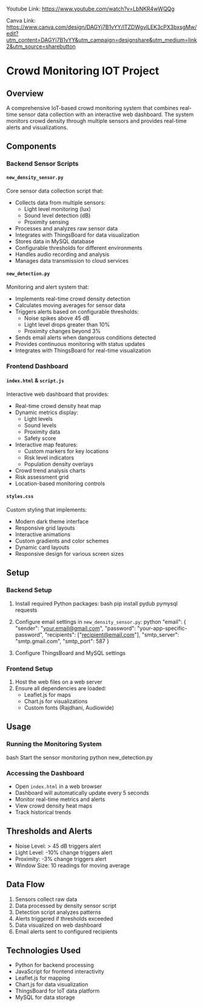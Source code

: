 Youtube Link: https://www.youtube.com/watch?v=LbNKR4wWQQg

Canva Link: https://www.canva.com/design/DAGYj7B1vYY/lTZDWgvlLEK3cPX3bxsgMw/edit?utm_content=DAGYj7B1vYY&utm_campaign=designshare&utm_medium=link2&utm_source=sharebutton 

# Crowd Monitoring IOT Project

## Overview
A comprehensive IoT-based crowd monitoring system that combines real-time sensor data collection with an interactive web dashboard. The system monitors crowd density through multiple sensors and provides real-time alerts and visualizations.

## Components

### Backend Sensor Scripts

#### `new_density_sensor.py`
Core sensor data collection script that:
- Collects data from multiple sensors:
  - Light level monitoring (lux)
  - Sound level detection (dB)
  - Proximity sensing
- Processes and analyzes raw sensor data
- Integrates with ThingsBoard for data visualization
- Stores data in MySQL database
- Configurable thresholds for different environments
- Handles audio recording and analysis
- Manages data transmission to cloud services

#### `new_detection.py`
Monitoring and alert system that:
- Implements real-time crowd density detection
- Calculates moving averages for sensor data
- Triggers alerts based on configurable thresholds:
  - Noise spikes above 45 dB
  - Light level drops greater than 10%
  - Proximity changes beyond 3%
- Sends email alerts when dangerous conditions detected
- Provides continuous monitoring with status updates
- Integrates with ThingsBoard for real-time visualization

### Frontend Dashboard

#### `index.html` & `script.js`
Interactive web dashboard that provides:
- Real-time crowd density heat map
- Dynamic metrics display:
  - Light levels
  - Sound levels
  - Proximity data
  - Safety score
- Interactive map features:
  - Custom markers for key locations
  - Risk level indicators
  - Population density overlays
- Crowd trend analysis charts
- Risk assessment grid
- Location-based monitoring controls

#### `styles.css`
Custom styling that implements:
- Modern dark theme interface
- Responsive grid layouts
- Interactive animations
- Custom gradients and color schemes
- Dynamic card layouts
- Responsive design for various screen sizes

## Setup

### Backend Setup
1. Install required Python packages:
bash
pip install pydub pymysql requests

2. Configure email settings in `new_density_sensor.py`:
python
"email": {
"sender": "your.email@gmail.com",
"password": "your-app-specific-password",
"recipients": ["recipient@email.com"],
"smtp_server": "smtp.gmail.com",
"smtp_port": 587
}

3. Configure ThingsBoard and MySQL settings

### Frontend Setup
1. Host the web files on a web server
2. Ensure all dependencies are loaded:
   - Leaflet.js for maps
   - Chart.js for visualizations
   - Custom fonts (Rajdhani, Audiowide)

## Usage

### Running the Monitoring System
bash
Start the sensor monitoring
python new_detection.py

### Accessing the Dashboard
- Open `index.html` in a web browser
- Dashboard will automatically update every 5 seconds
- Monitor real-time metrics and alerts
- View crowd density heat maps
- Track historical trends

## Thresholds and Alerts
- Noise Level: > 45 dB triggers alert
- Light Level: -10% change triggers alert
- Proximity: -3% change triggers alert
- Window Size: 10 readings for moving average

## Data Flow
1. Sensors collect raw data
2. Data processed by density sensor script
3. Detection script analyzes patterns
4. Alerts triggered if thresholds exceeded
5. Data visualized on web dashboard
6. Email alerts sent to configured recipients

## Technologies Used
- Python for backend processing
- JavaScript for frontend interactivity
- Leaflet.js for mapping
- Chart.js for data visualization
- ThingsBoard for IoT data platform
- MySQL for data storage
